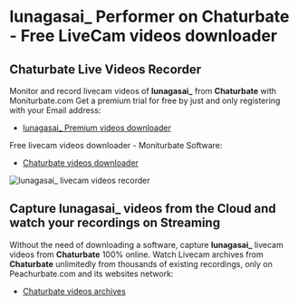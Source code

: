 # lunagasai_ Performer on Chaturbate - Free LiveCam videos downloader

## Chaturbate Live Videos Recorder

Monitor and record livecam videos of **lunagasai_** from **Chaturbate** with Moniturbate.com
Get a premium trial for free by just and only registering with your Email address:
* [lunagasai_ Premium videos downloader](https://moniturbate.com/request-demo-licence-key.html)

Free livecam videos downloader - Moniturbate Software:
* [Chaturbate videos downloader](https://moniturbate.com/moniturbate-download-software.html)

![lunagasai_ livecam videos recorder](https://peachurnet.com/templates/moniturbate-software.png)


## Capture lunagasai_ videos from the Cloud and watch your recordings on Streaming

Without the need of downloading a software, capture **lunagasai_** livecam videos from **Chaturbate** 100% online.
Watch Livecam archives from **Chaturbate** unlimitedly from thousands of existing recordings, only on Peachurbate.com and its websites network:
* [Chaturbate videos archives](https://peachurnet.com/)